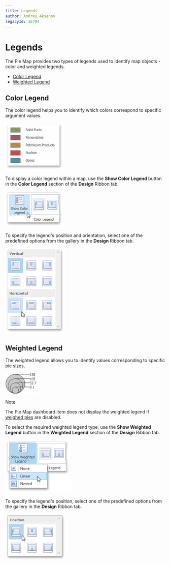 ```yaml
---
title: Legends
author: Andrey Aksenov
legacyId: 16794
---
```

# Legends
The Pie Map provides two types of legends used to identify map objects - color and weighted legends.
* [Color Legend](#color)
* [Weighted Legend](#weighted)

## <a name="color"/>Color Legend
The color legend helps you to identify which colors correspond to specific argument values.

![PieMap_LegendExample](../../../../../images/img126627.png)

To display a color legend within a map, use the **Show Color Legend** button in the **Color Legend** section of the **Design** Ribbon tab.

![ChoroplethMap_ShowLegend_Ribbon](../../../../../images/img22233.png)

To specify the legend's position and orientation, select one of the predefined options from the gallery in the **Design** Ribbon tab.

![Map_LegendPosition_Ribbon](../../../../../images/img22236.png)

## <a name="weighted"/>Weighted Legend
The weighted legend allows you to identify values corresponding to specific pie sizes.

![GeoPointMap_WeightedLegend](../../../../../images/img23624.png)

> [!NOTE]
> The Pie Map dashboard item does not display the weighted legend if [weighed pies](pie-options.md) are disabled.

To select the required weighted legend type, use the **Show Weighted Legend** button in the **Weighted Legend** section of the **Design** Ribbon tab.

![ShowWeightedLegendRibbon](../../../../../images/img23625.png)

To specify the legend's position, select one of the predefined options from the gallery in the **Design** Ribbon tab.

![WeightedLegendPosition_Ribbon](../../../../../images/img23627.png)